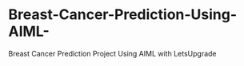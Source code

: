 # Breast-Cancer-Prediction-Using-AIML-
Breast Cancer Prediction Project Using AIML with LetsUpgrade

